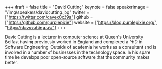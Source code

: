 +++
draft = false
title = "David Cutting"
keynote = false
speakerimage = "/img/speakers/davidcutting.jpg"
twitter = ["https://twitter.com/davex0x29a"]
github = ["https://github.com/purplepixie"]
website = ["https://blog.purplepixie.org/", "https://davecutting.uk/"]
+++

David Cutting is a lecturer in computer science at Queen's University Belfast having previously worked in England and completed a PhD in Software Engineering. Outside of academia he works as a consultant and is involved in a number of businesses in the technology space. In his spare time he develops poor open-source software that the community makes better.